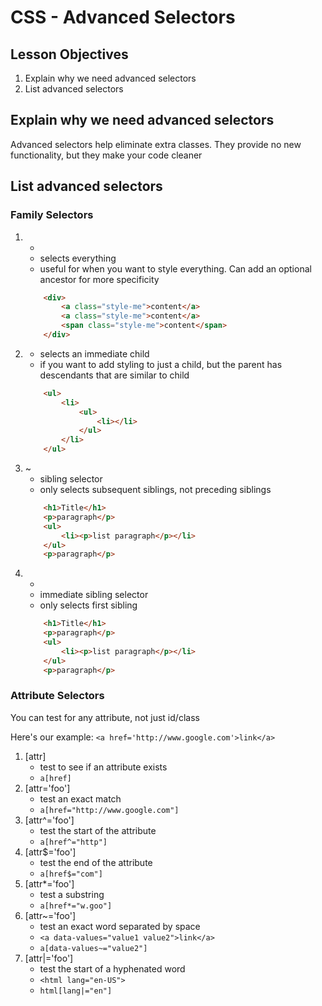 # CSS - Advanced Selectors

## Lesson Objectives
1. Explain why we need advanced selectors
1. List advanced selectors

## Explain why we need advanced selectors

Advanced selectors help eliminate extra classes.  They provide no new functionality, but they make your code cleaner

## List advanced selectors

### Family Selectors

1. *
	- selects everything
	- useful for when you want to style everything.  Can add an optional ancestor for more specificity
	```html
		<div>
			<a class="style-me">content</a>
			<a class="style-me">content</a>
			<span class="style-me">content</span>
		</div>
	```
1. >
	- selects an immediate child
	- if you want to add styling to just a child, but the parent has descendants that are similar to child
	```html
		<ul>
			<li>
				<ul>
					<li></li>
				</ul>
			</li>
		</ul>
	```
1. ~
    - sibling selector
	- only selects subsequent siblings, not preceding siblings
	```html
		<h1>Title</h1>
		<p>paragraph</p>
		<ul>
			<li><p>list paragraph</p></li>
		</ul>
		<p>paragraph</p>
	```
1. +
	- immediate sibling selector
    - only selects first sibling
	```html
		<h1>Title</h1>
		<p>paragraph</p>
		<ul>
			<li><p>list paragraph</p></li>
		</ul>
		<p>paragraph</p>
	```

### Attribute Selectors

You can test for any attribute, not just id/class

Here's our example: `<a href='http://www.google.com'>link</a>`

1. [attr]
	- test to see if an attribute exists
	- `a[href]`
1. [attr='foo']
	- test an exact match
	- `a[href="http://www.google.com"]`
1. [attr^='foo']
	- test the start of the attribute
	- `a[href^="http"]`
1. [attr$='foo']
	- test the end of the attribute
	- `a[href$="com"]`
1. [attr*='foo']
	- test a substring
	- `a[href*="w.goo"]`
1. [attr~='foo']
	- test an exact word separated by space
	- `<a data-values="value1 value2">link</a>`
	- `a[data-values~="value2"]`
1. [attr|='foo']
	- test the start of a hyphenated word
	- `<html lang="en-US">`
	- `html[lang|="en"]`